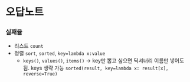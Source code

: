 # 오답노트

### 실패율
- 리스트 `count`
- 정렬 `sort`, `sorted`, `key=lambda x:value`
    - `keys()`, `values()`, `items()` -> key만 뽑고 싶으면 딕셔너리 이름만 넣어도 됨. keys 생략 가능
        ```sorted(result, key=lambda x: result[x], reverse=True)```